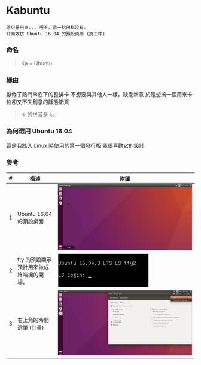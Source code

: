 Kabuntu
===============
```
這只是用來... 喔不，這一點用都沒有。
介面效仿 Ubuntu 16.04 的預設桌面 (施工中)
```
### 命名
> Ka + Ubuntu

### 緣由
厭倦了熱門串底下的整排卡
不想要與其他人一樣，缺乏新意
於是想搞一個用來卡位卻又不失創意的靜態網頁
> `卡` 的拼音是 `ka`

### 為何選用 Ubuntu 16.04
這是我踏入 Linux 時使用的第一個發行版
我很喜歡它的設計

### 參考
|#|描述|附圖|
|----|----|----
|1|Ubuntu 16.04 的預設桌面|![圖片尚未讀取](refs/UbuntuGNOME.png)
|2|tty 的預設顯示<br>預計用來做成終端機的開場。|![圖片尚未讀取](refs/tty.png)|
|3|右上角的時間選單 (計畫)|![圖片尚未讀取](refs/rt_time.png)|